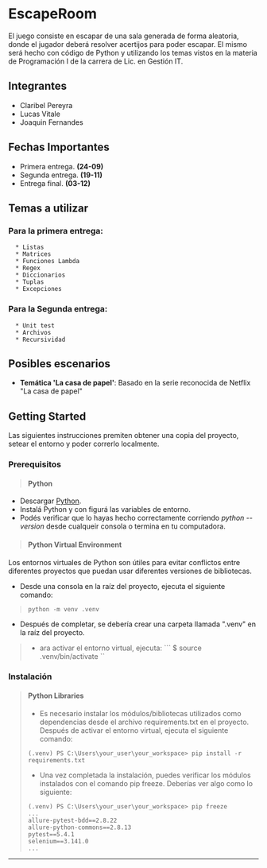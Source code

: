 # EscapeRoom

El juego consiste en escapar de una sala generada de forma aleatoria, donde el jugador deberá resolver acertijos para poder escapar. El mismo será hecho con código de Python y utilizando los temas vistos en la materia de Programación I de la carrera de Lic. en Gestión IT.

## Integrantes
   * Claribel Pereyra
   * Lucas Vitale
   * Joaquin Fernandes

## Fechas Importantes

   * Primera entrega. **(24-09)**
   * Segunda entrega. **(19-11)**
   * Entrega final. **(03-12)**

## Temas a utilizar

   ### Para la primera entrega:
      * Listas
      * Matrices
      * Funciones Lambda
      * Regex
      * Diccionarios
      * Tuplas
      * Excepciones

   ### Para la Segunda entrega:
      * Unit test
      * Archivos
      * Recursividad

## Posibles escenarios
   - **Temática 'La casa de papel'**: Basado en la serie reconocida de Netflix "La casa de papel"

## Getting Started
   Las siguientes instrucciones premiten obtener una copia del proyecto, setear el entorno y poder correrlo localmente.

### Prerequisitos

   > #### Python 
   - Descargar [Python](https://www.python.org/downloads/).
   - Instalá Python y con figurá las variables de entorno.
   - Podés verificar que lo hayas hecho correctamente corriendo *python --version* desde cualqueir consola o termina en tu computadora.

   > #### Python Virtual Environment
   Los entornos virtuales de Python son útiles para evitar conflictos entre diferentes proyectos que puedan usar diferentes versiones de bibliotecas.
   - Desde una consola en la raíz del proyecto, ejecuta el siguiente comando:
   > ```
   > python -m venv .venv
   > ```
   - Después de completar, se debería crear una carpeta llamada ".venv" en la raíz del proyecto.
   > - ara activar el entorno virtual, ejecuta:
   ``` $ source .venv/bin/activate ``

   ### Instalación
 
   > #### Python Libraries
   > - Es necesario instalar los módulos/bibliotecas utilizados como dependencias desde el archivo requirements.txt en el proyecto. Después de activar el entorno virtual, ejecuta el siguiente comando:
   > ```
   > (.venv) PS C:\Users\your_user\your_workspace> pip install -r requirements.txt
   > ```
   > - Una vez completada la instalación, puedes verificar los módulos instalados con el comando pip freeze. Deberías ver algo como lo siguiente:
   > ```
   > (.venv) PS C:\Users\your_user\your_workspace> pip freeze
   > ...
   > allure-pytest-bdd==2.8.22
   > allure-python-commons==2.8.13
   > pytest==5.4.1
   > selenium==3.141.0
   > ...
   >```

***